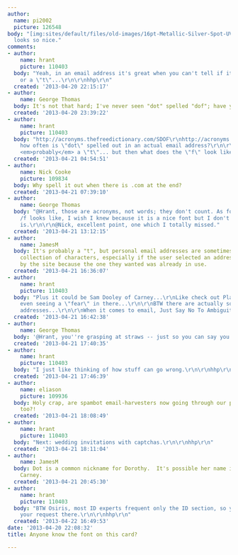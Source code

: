 ```yaml
---
author:
  name: pi2002
  picture: 126548
body: "[img:sites/default/files/old-images/16pt-Metallic-Silver-Spot-UV-Card_5233.jpg]\r\n\r\nIt
  looks so nice."
comments:
- author:
    name: hrant
    picture: 110403
  body: "Yeah, in an email address it's great when you can't tell if it's an \"f\"
    or a \"t\"...\r\n\r\nhhp\r\n"
  created: '2013-04-20 22:15:17'
- author:
    name: George Thomas
  body: It's not that hard; I've never seen "dot" spelled "dof"; have you?
  created: '2013-04-20 23:39:22'
- author:
    name: hrant
    picture: 110403
  body: "http://acronyms.thefreedictionary.com/SDOF\r\nhttp://acronyms.thefreedictionary.com/DOF\r\nAnd
    how often is \"dot\" spelled out in an actual email address?\r\n\r\nI agree it's
    <em>probably</em> a \"t\"... but then what does the \"f\" look like?\r\n\r\nhhp\r\n"
  created: '2013-04-21 04:54:51'
- author:
    name: Nick Cooke
    picture: 109834
  body: Why spell it out when there is .com at the end?
  created: '2013-04-21 07:39:10'
- author:
    name: George Thomas
  body: "@Hrant, those are acronyms, not words; they don't count. As for what the
    /f looks like, I wish I knew because it is a nice font but I don't know what it
    is.\r\n\r\n@Nick, excellent point, one which I totally missed."
  created: '2013-04-21 13:12:15'
- author:
    name: JamesM
  body: It's probably a "t", but personal email addresses are sometimes a fairly random
    collection of characters, especially if the user selected an address suggested
    by the site because the one they wanted was already in use.
  created: '2013-04-21 16:36:07'
- author:
    name: hrant
    picture: 110403
  body: "Plus it could be Sam Dooley of Carney...\r\nLike check out Places here: http://en.wikipedia.org/wiki/Carney\r\n\r\nI'm
    even seeing a \"fear\" in there...\r\n\r\nBTW there are actually some yahoo.net
    addresses...\r\n\r\nWhen it comes to email, Just Say No To Ambiguity\u2122.\r\n\r\nhhp\r\n"
  created: '2013-04-21 16:42:38'
- author:
    name: George Thomas
  body: '@Hrant, you''re grasping at straws -- just so you can say you are right.'
  created: '2013-04-21 17:40:35'
- author:
    name: hrant
    picture: 110403
  body: "I just like thinking of how stuff can go wrong.\r\n\r\nhhp\r\n"
  created: '2013-04-21 17:46:39'
- author:
    name: eliason
    picture: 109936
  body: Holy crap, are spambot email-harvesters now going through our printed collateral
    too?!
  created: '2013-04-21 18:08:49'
- author:
    name: hrant
    picture: 110403
  body: "Next: wedding invitations with captchas.\r\n\r\nhhp\r\n"
  created: '2013-04-21 18:11:04'
- author:
    name: JamesM
  body: Dot is a common nickname for Dorothy.  It's possible her name is S. Dot (Dorothy)
    Carney.
  created: '2013-04-21 20:45:30'
- author:
    name: hrant
    picture: 110403
  body: "BTW Osiris, most ID experts frequent only the ID section, so you should repost
    your request there.\r\n\r\nhhp\r\n"
  created: '2013-04-22 16:49:53'
date: '2013-04-20 22:08:32'
title: Anyone know the font on this card?

---
```

